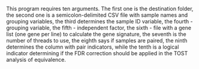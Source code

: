 This program requires ten arguments.
                                  The first one is the destination folder,
                                  the second one is a semicolon-delimited CSV file with sample names and grouping variables,
                                  the third determines the sample ID variable,
                                  the fourth - grouping variable,
                                  the fifth - independent factor,
                                  the sixth - file with a gene list (one gene per line) to calculate the gene signature,
                                  the seventh is the number of threads to use,
                                  the eighth says if samples are paired,
                                  the ninth determines the column with pair indicators,
                                  while the tenth is a logical indicator determining if the FDR correction should be applied in the TOST analysis of equivalence.
